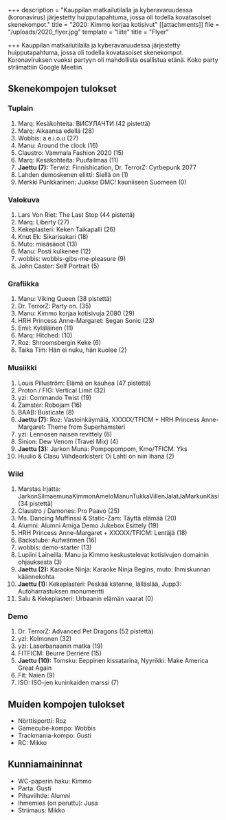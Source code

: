 +++
description = "Kauppilan matkailutilalla ja kyberavaruudessa (koronavirus) järjestetty huipputapahtuma, jossa oli todella kovatasoiset skenekompot."
title = "2020: Kimmo korjaa kotisivut"
[[attachments]]
file = "/uploads/2020_flyer.jpg"
template = "liite"
title = "Flyer"

+++
Kauppilan matkailutilalla ja kyberavaruudessa järjestetty huipputapahtuma, jossa oli todella kovatasoiset skenekompot. Koronaviruksen vuoksi partyyn oli mahdollista osallistua etänä. Koko party striimattiin Google Meetiin.

## Skenekompojen tulokset

### Tuplain

1. Marq: Kesäkohteita: ВИСУЛАЧТИ (42 pistettä)
2. Marq: Aikaansa edellä (28)
3. Wobbis: a.e.i.o.u (27)
4. Manu: Around the clock (16)
5. Claustro: Vammala Fashion 2020 (15)
6. Marq: Kesäkohteita: Puufailmaa (11)
7. **Jaettu (7):** Terwiz: Finnishication, Dr. TerrorZ: Cyrbepunk 2077
8. Lahden demoskenen eliitti: Siellä on (1)
9. Merkki Punkkarinen: Juokse DMC! kauniiseen Suomeen (0)

### Valokuva

1. Lars Von Riet: The Last Stop (44 pistettä)
2. Marq: Liberty (27)
3. Kekeplasteri: Keken Taikapalli (26)
4. Knut Ek: Sikarisakari (18)
5. Muto: misäsäoot (13)
6. Manu: Posti kulkenee (12)
7. wobbis: wobbis-gibs-me-pleasure (9)
8. John Caster: Self Portrait (5)

### Grafiikka

1. Manu: Viking Queen (38 pistettä)
2. Dr. TerrorZ: Party on. (35)
3. Manu: Kimmo korjaa kotisivuja 2080 (29)
4. HRH Princess Anne-Margaret: Segan Sonic (23)
5. Emil: Kyläläinen (11)
6. Marq: Hitched: (10)
7. Roz: Shroomsbergin Keke (6)
8. Taika Tim: Hän ei nuku, hän kuolee (2)

### Musiikki

 1. Louis Pilluström: Elämä on kauhea (47 pistettä)
 2. Proton / FIG: Vertical Limit (32)
 3. yzi: Commando Twist (19)
 4. Zamster: Robojam (16)
 5. BAAB: Busticate (8)
 6. **Jaettu (7):** Roz: Vastoinkäymälä, XXXXX/TFICM + HRH Princess Anne-Margaret: Theme from Superhamsteri
 7. yzi: Lennosen naisen revittely (6)
 8. Sinion: Dew Venom (Travel Mix) (4)
 9. **Jaettu (3):** Jarkon Muna: Pompopompom, Kmo/TFICM: Yks
10. Huulio & Clasu Viihdeorkisteri: Oi Lahti on niin ihana (2)

### Wild

 1. Marstas Irjatta: JarkonSilmaemunaKimmonAmeloManunTukkaVillenJalatJaMarkunKäsi (34 pistettä)
 2. Claustro / Damones: Pro Paavo (25)
 3. Ms. Dancing Muffinssi & Static-Zam: Täyttä elämää (20)
 4. Alumni: Alumni Amiga Demo Jukebox Esittely (19)
 5. HRH Princess Anne-Margaret + XXXXX/TFICM: Lentäjä (18)
 6. Backstube: Aufwärmen (16)
 7. wobbis: demo-starter (13)
 8. Lupiini Laineilla: Manu ja Kimmo keskustelevat kotisivujen domainin ohjauksesta (3)
 9. **Jaettu (2):** Karaoke Ninja: Karaoke Ninja Begins, muto: Ihmiskunnan käännekohta
10. **Jaettu (1):** Kekeplasteri: Peskää kätenne, lälläslää, Jupp3: Autoharrastuksen monumentti
11. Salu & Kekeplasteri: Urbaanin elämän vaarat (0)

### Demo

1. Dr. TerrorZ: Advanced Pet Dragons (52 pistettä)
2. yzi: Kolmonen (32)
3. yzi: Laserbanaanin matka (19)
4. FITFICM: Beurre Derriére (15)
5. **Jaettu (10):** Tomsku: Eeppinen kissatarina, Nyyrikki: Make America Great Again
6. Fit: Naien (9)
7. ISO: ISO-jen kuninkaiden marssi (7)

## Muiden kompojen tulokset

* Nörttisportti: Roz
* Gamecube-kompo: Wobbis
* Trackmania-kompo: Gusti
* RC: Mikko

## Kunniamaininnat

* WC-paperin haku: Kimmo
* Parta: Gusti
* Pihaviihde: Alumni
* Ihmemies (on peruttu): Jusa
* Striimaus: Mikko